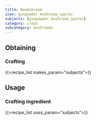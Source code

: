 ```yaml
---
title: Boomshroom
icon: gunpowder_mushroom_spores
subjects: [gunpowder_mushroom_spores]
category: crops
subcategory: mushrooms
---
```




Obtaining
---------

### Crafting
{{<recipe_list makes_param="subjects">}}

Usage
-----

### Crafting ingredient
{{<recipe_list uses_param="subjects">}}